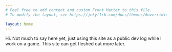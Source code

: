 ```yaml
---
# Feel free to add content and custom Front Matter to this file.
# To modify the layout, see https://jekyllrb.com/docs/themes/#overriding-theme-defaults

layout: home
---
```


Hi. Not much to say here yet, just using this site as a public dev log while I work on a game. This site can get fleshed out more later.
